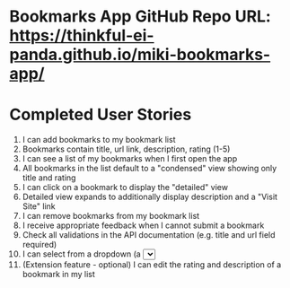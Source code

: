 # Bookmarks App GitHub Repo URL: https://thinkful-ei-panda.github.io/miki-bookmarks-app/

# Completed User Stories

1. I can add bookmarks to my bookmark list
2. Bookmarks contain title, url link, description, rating (1-5)
3. I can see a list of my bookmarks when I first open the app
4. All bookmarks in the list default to a "condensed" view showing only title and rating
5. I can click on a bookmark to display the "detailed" view
6. Detailed view expands to additionally display description and a "Visit Site" link
7. I can remove bookmarks from my bookmark list
8. I receive appropriate feedback when I cannot submit a bookmark
9. Check all validations in the API documentation (e.g. title and url field required)
10. I can select from a dropdown (a <select> element) a "minimum rating" to filter the list by all bookmarks rated at or above the chosen selection
11. (Extension feature - optional) I can edit the rating and description of a bookmark in my list